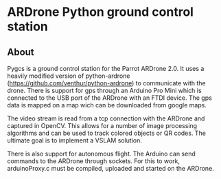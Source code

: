 # ARDrone Python ground control station

## About
Pygcs is a ground control station for the Parrot ARDrone 2.0. It uses a heavily modified version
of python-ardrone (https://github.com/venthur/python-ardrone) to communicate with the drone.
There is support for gps through an Arduino Pro Mini which is connected to the USB port of the
ARDrone with an FTDI device. The gps data is mapped on a map wich can be downloaded from google maps.

The video stream is read from a tcp connection with the ARDrone and captured in OpenCV. This allows for
a number of image processing algorithms and can be used to track colored objects or QR codes. The ultimate
goal is to implement a VSLAM solution.

There is also support for autonomous flight. The Arduino can send commands to the ARDrone through sockets. For
this to work, arduinoProxy.c must be compiled, uploaded and started on the ARDrone.
